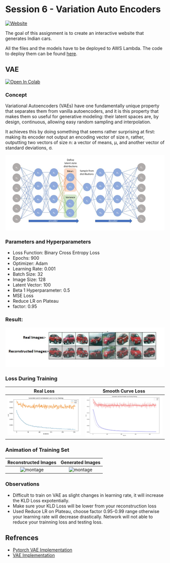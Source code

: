 # Session 6 - Variation Auto Encoders

[![Website](https://img.shields.io/badge/Website-green.svg)](http://face-operations.s3-website-us-east-1.amazonaws.com/)

The goal of this assignment is to create an interactive website that generates Indian cars.

All the files and the models have to be deployed to AWS Lambda. The code to deploy them can be found [here](deployment/).

## VAE
[![Open In Colab](https://colab.research.google.com/assets/colab-badge.svg)](https://colab.research.google.com/github/pankaj90382/TSAI-2/blob/master/S7/VAE.ipynb)

### Concept
Variational Autoencoders (VAEs) have one fundamentally unique property that separates them from vanilla autoencoders, and it is this property that makes them so useful for generative modeling: their latent spaces are, by design, continuous, allowing easy random sampling and interpolation.

It achieves this by doing something that seems rather surprising at first: making its encoder not output an encoding vector of size n, rather, outputting two vectors of size n: a vector of means, μ, and another vector of standard deviations, σ.

  <img src="./Save_Model/VAE.JPG" alt="centered image" />
  
### Parameters and Hyperparameters

- Loss Function: Binary Cross Entropy Loss
- Epochs: 900
- Optimizer: Adam
- Learning Rate: 0.001
- Batch Size: 32
- Image Size: 128
- Latent Vector: 100
- Beta 1 Hyperparameter: 0.5
- MSE Loss
- Reduce LR on Plateau
- factor: 0.95

### Result: 

<p align='center'>
    <img src="./Save_Model/FR_Images.JPG" alt="centered image" />
</p>

### Loss During Training
|                               Real Loss                               |                          Smooth Curve Loss                            |
| :-------------------------------------------------------------------: | :-------------------------------------------------------------------: |
|<img src="./Save_Model/Loss.JPG" width="500px" alt="centered image" /> |<img src="./Save_Model/Smooth_Curve_Loss.JPG" width="500px" alt="centered image" /> |

### Animation of Training Set

|                               Reconstructed Images                    |                          Generated Images                             |
| :-------------------------------------------------------------------: | :-------------------------------------------------------------------: |
|![montage](Save_Model/cars.gif)                                        |![montage](Save_Model/samples.gif)                                     |

### Observations
-  Difficult to train on VAE as slight changes in learning rate, it will increase the KLD Loss expotentially.
-  Make sure your KLD Loss will be lower from your reconstruction loss
-  Used Reduce LR on Plateau, choose factor 0.95-0.99 range otherwise your learning rate will decrease drastically. Network will not able to reduce your trainning loss and testing loss.

## Refrences
-  [Pytorch VAE Implementation](https://github.com/AntixK/PyTorch-VAE)
-  [VAE Implementation](https://github.com/coolvision/vae_conv/blob/master/mvae_conv.py)
